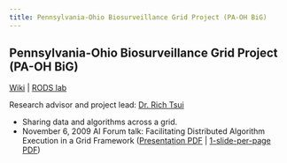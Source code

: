 ```yaml
---
title: Pennsylvania-Ohio Biosurveillance Grid Project (PA-OH BiG)
---
```


## Pennsylvania-Ohio Biosurveillance Grid Project (PA-OH BiG)

[Wiki](http://betaweb.rods.pitt.edu/wiki/index.php/PA-OH_Biosurveillance_Grid_Wiki) |
[RODS lab](https://www.rods.pitt.edu/site/content/view/56/46/)

Research advisor and project lead:
[Dr. Rich Tsui](http://www.dbmi.pitt.edu/faculty/tsui.html)

* Sharing data and algorithms across a grid.
* November 6, 2009 AI Forum talk: Facilitating Distributed Algorithm Execution in a Grid Framework ([Presentation PDF](grid_pres.pdf) | [1-slide-per-page PDF](grid_pres_handout.pdf))
